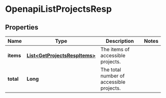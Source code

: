 
# OpenapiListProjectsResp

## Properties
Name | Type | Description | Notes
------------ | ------------- | ------------- | -------------
**items** | [**List&lt;GetProjectsRespItems&gt;**](GetProjectsRespItems.md) | The items of accessible projects. | 
**total** | **Long** | The total number of accessible projects. | 



